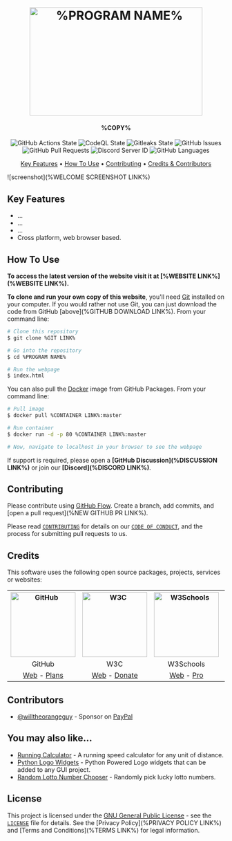 <!-- Logo -->
<h1 align="center">
  <img src="%LOGO LINK%" height="250px" width="400px" alt="%PROGRAM NAME%">
</h1>

<!-- Copy -->
<h4 align="center">%COPY%</h4>

<!-- Badges -->
<div align="center">
  <!-- Stability -->
  <img alt="GitHub Actions State" src="">
  <!-- CodeQL -->
  <img alt="CodeQL State" src="">
  <!-- Gitleaks -->
  <img alt="Gitleaks State" src="">
  <!-- Issues -->
  <img alt="GitHub Issues" src="">
  <!-- Pull Requests -->
  <img alt="GitHub Pull Requests" src="">
  <!-- Discord -->
  <img alt="Discord Server ID" src="">
  <!-- Language Count -->
  <img alt="GitHub Languages" src="">
</div>

<!-- Navigation -->
<p align="center">
  <a href="#key-features">Key Features</a> •
  <a href="#how-to-use">How To Use</a> •
  <a href="#contributing">Contributing</a> •
  <a href="#credits">Credits & Contributors</a>
</p>

<!-- Screenshot(s) -->
![screenshot](%WELCOME SCREENSHOT LINK%)

## Key Features

* ...
* ...
* ...
* Cross platform, web browser based.

## How To Use

**To access the latest version of the website visit it at [%WEBSITE LINK%](%WEBSITE LINK%).**

**To clone and run your own copy of this website**, you'll need [Git](https://git-scm.com/downloads) installed on your computer. If you would rather not use Git, you can just download the code from GitHub [above](%GITHUB DOWNLOAD LINK%). From your command line:

```bash
# Clone this repository
$ git clone %GIT LINK%

# Go into the repository
$ cd %PROGRAM NAME%

# Run the webpage
$ index.html
```

You can also pull the [Docker](https://www.docker.com/) image from GitHub Packages. From your command line:

```bash
# Pull image
$ docker pull %CONTAINER LINK%:master

# Run container
$ docker run -d -p 80 %CONTAINER LINK%:master

# Now, navigate to localhost in your browser to see the webpage
```

If support is required, please open a **[GitHub Discussion](%DISCUSSION LINK%)** or join our **[Discord](%DISCORD LINK%)**.

## Contributing

Please contribute using [GitHub Flow](https://guides.github.com/introduction/flow). Create a branch, add commits, and [open a pull request](%NEW GITHUB PR LINK%).

Please read [`CONTRIBUTING`](CONTRIBUTING.md) for details on our [`CODE OF CONDUCT`](CODE_OF_CONDUCT.md), and the process for submitting pull requests to us.

## Credits

This software uses the following open source packages, projects, services or websites:

<!-- Credits Table -->
<table>
  <tr>
    <th align="center"><img src="https://applets.imgix.net/https%3A%2F%2Fassets.ifttt.com%2Fimages%2Fchannels%2F2107379463%2Ficons%2Fmonochrome_large.png?w=240&h=240&s=8a19bbc158996d098e2fb18310ba7f33" width="150" height="150" alt="GitHub"/></th>
    <th align="center"><img src="https://pbs.twimg.com/profile_images/1069553420854591489/stZUQMcC_400x400.jpg" width="150" height="150" alt="W3C"/></th>
    <th align="center"><img src="https://videos.w3schools.com/files/images/w3schools_logo_500_04AA6D.png" width="150" height="150" alt="W3Schools"/></th>
    <th align="center"><img src="https://assets.simpleanalytics.com/press/logo-ratio-1-1/square.svg" width="150" height="150" alt="Simple Analytics"/></th>
  </tr>
  <tr>
    <td align="center">GitHub</td>
    <td align="center">W3C</td>
    <td align="center">W3Schools</td>
    <td align="center">Simple Analytics</td>
  </tr>
  <tr>
    <td align="center"><a href="https://github.com/">Web</a> - <a href="https://github.com/pricing">Plans</a></td>
    <td align="center"><a href="https://www.w3.org">Web</a> - <a href="https://www.w3.org/support/">Donate</a></td>
    <td align="center"><a href="https://www.w3schools.com">Web</a> - <a href="https://www.w3schools.com/pro/index.php">Pro</a></td>
    <td align="center"><a href="https://simpleanalytics.com/?referral=willtheorangeguy">Web</a> - <a href="https://www.simpleanalytics.com/pricing">Plans</a></td>
</table>

## Contributors

* [@willtheorangeguy](https://github.com/willtheorangeguy) - Sponsor on [PayPal](https://paypal.me/wvdg44?country.x=CA&locale.x=en_US)

## You may also like...

* [Running Calculator](https://github.com/willtheorangeguy/Running-Calculator) - A running speed calculator for any unit of distance.
* [Python Logo Widgets](https://github.com/willtheorangeguy/Python-Logo-Widgets) - Python Powered Logo widgets that can be added to any GUI project.
* [Random Lotto Number Chooser](https://github.com/willtheorangeguy/Random-Lotto-Number-Chooser) - Randomly pick lucky lotto numbers.

## License

This project is licensed under the [GNU General Public License](https://www.gnu.org/licenses/gpl-3.0.en.html) - see the [`LICENSE`](LICENSE.md) file for details. See the [Privacy Policy](%PRIVACY POLICY LINK%) and [Terms and Conditions](%TERMS LINK%) for legal information.
